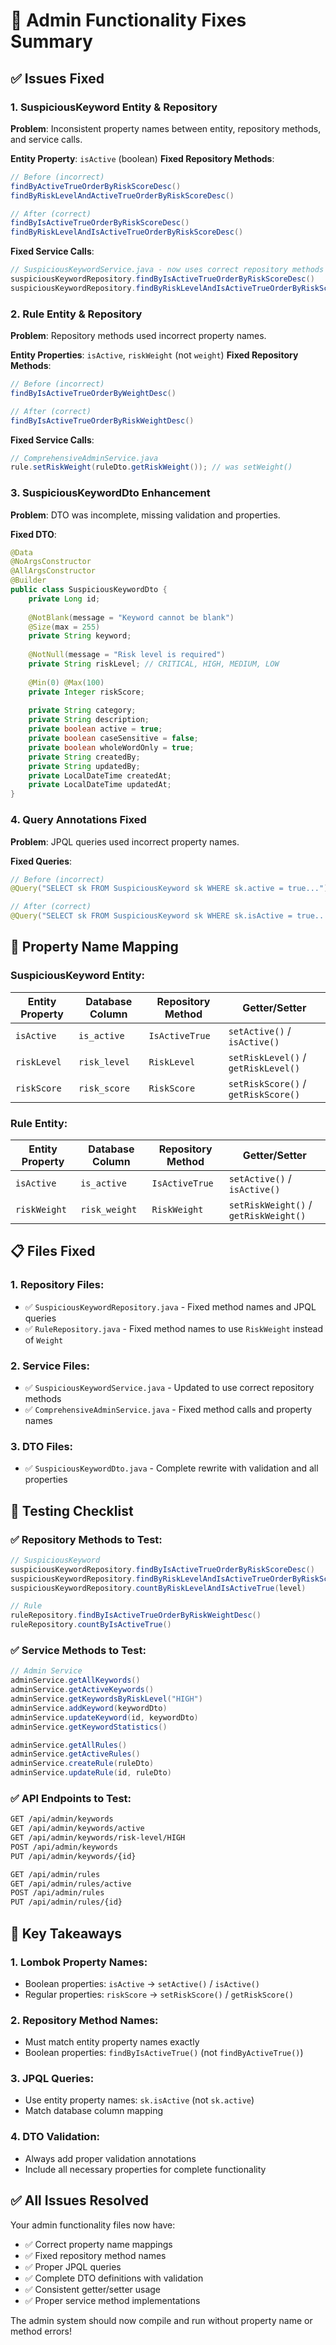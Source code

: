 # 🔧 Admin Functionality Fixes Summary

## ✅ **Issues Fixed**

### **1. SuspiciousKeyword Entity & Repository**
**Problem**: Inconsistent property names between entity, repository methods, and service calls.

**Entity Property**: `isActive` (boolean)
**Fixed Repository Methods**:
```java
// Before (incorrect)
findByActiveTrueOrderByRiskScoreDesc()
findByRiskLevelAndActiveTrueOrderByRiskScoreDesc()

// After (correct)
findByIsActiveTrueOrderByRiskScoreDesc()
findByRiskLevelAndIsActiveTrueOrderByRiskScoreDesc()
```

**Fixed Service Calls**:
```java
// SuspiciousKeywordService.java - now uses correct repository methods
suspiciousKeywordRepository.findByIsActiveTrueOrderByRiskScoreDesc()
suspiciousKeywordRepository.findByRiskLevelAndIsActiveTrueOrderByRiskScoreDesc()
```

### **2. Rule Entity & Repository**
**Problem**: Repository methods used incorrect property names.

**Entity Properties**: `isActive`, `riskWeight` (not `weight`)
**Fixed Repository Methods**:
```java
// Before (incorrect)
findByIsActiveTrueOrderByWeightDesc()

// After (correct)
findByIsActiveTrueOrderByRiskWeightDesc()
```

**Fixed Service Calls**:
```java
// ComprehensiveAdminService.java
rule.setRiskWeight(ruleDto.getRiskWeight()); // was setWeight()
```

### **3. SuspiciousKeywordDto Enhancement**
**Problem**: DTO was incomplete, missing validation and properties.

**Fixed DTO**:
```java
@Data
@NoArgsConstructor
@AllArgsConstructor
@Builder
public class SuspiciousKeywordDto {
    private Long id;
    
    @NotBlank(message = "Keyword cannot be blank")
    @Size(max = 255)
    private String keyword;
    
    @NotNull(message = "Risk level is required")
    private String riskLevel; // CRITICAL, HIGH, MEDIUM, LOW
    
    @Min(0) @Max(100)
    private Integer riskScore;
    
    private String category;
    private String description;
    private boolean active = true;
    private boolean caseSensitive = false;
    private boolean wholeWordOnly = true;
    private String createdBy;
    private String updatedBy;
    private LocalDateTime createdAt;
    private LocalDateTime updatedAt;
}
```

### **4. Query Annotations Fixed**
**Problem**: JPQL queries used incorrect property names.

**Fixed Queries**:
```java
// Before (incorrect)
@Query("SELECT sk FROM SuspiciousKeyword sk WHERE sk.active = true...")

// After (correct)
@Query("SELECT sk FROM SuspiciousKeyword sk WHERE sk.isActive = true...")
```

## 🎯 **Property Name Mapping**

### **SuspiciousKeyword Entity**:
| **Entity Property** | **Database Column** | **Repository Method** | **Getter/Setter** |
|---------------------|--------------------|--------------------|-------------------|
| `isActive` | `is_active` | `IsActiveTrue` | `setActive()` / `isActive()` |
| `riskLevel` | `risk_level` | `RiskLevel` | `setRiskLevel()` / `getRiskLevel()` |
| `riskScore` | `risk_score` | `RiskScore` | `setRiskScore()` / `getRiskScore()` |

### **Rule Entity**:
| **Entity Property** | **Database Column** | **Repository Method** | **Getter/Setter** |
|---------------------|--------------------|--------------------|-------------------|
| `isActive` | `is_active` | `IsActiveTrue` | `setActive()` / `isActive()` |
| `riskWeight` | `risk_weight` | `RiskWeight` | `setRiskWeight()` / `getRiskWeight()` |

## 📋 **Files Fixed**

### **1. Repository Files**:
- ✅ `SuspiciousKeywordRepository.java` - Fixed method names and JPQL queries
- ✅ `RuleRepository.java` - Fixed method names to use `RiskWeight` instead of `Weight`

### **2. Service Files**:
- ✅ `SuspiciousKeywordService.java` - Updated to use correct repository methods
- ✅ `ComprehensiveAdminService.java` - Fixed method calls and property names

### **3. DTO Files**:
- ✅ `SuspiciousKeywordDto.java` - Complete rewrite with validation and all properties

## 🚀 **Testing Checklist**

### **✅ Repository Methods to Test**:
```java
// SuspiciousKeyword
suspiciousKeywordRepository.findByIsActiveTrueOrderByRiskScoreDesc()
suspiciousKeywordRepository.findByRiskLevelAndIsActiveTrueOrderByRiskScoreDesc(level)
suspiciousKeywordRepository.countByRiskLevelAndIsActiveTrue(level)

// Rule
ruleRepository.findByIsActiveTrueOrderByRiskWeightDesc()
ruleRepository.countByIsActiveTrue()
```

### **✅ Service Methods to Test**:
```java
// Admin Service
adminService.getAllKeywords()
adminService.getActiveKeywords()
adminService.getKeywordsByRiskLevel("HIGH")
adminService.addKeyword(keywordDto)
adminService.updateKeyword(id, keywordDto)
adminService.getKeywordStatistics()

adminService.getAllRules()
adminService.getActiveRules()
adminService.createRule(ruleDto)
adminService.updateRule(id, ruleDto)
```

### **✅ API Endpoints to Test**:
```bash
GET /api/admin/keywords
GET /api/admin/keywords/active
GET /api/admin/keywords/risk-level/HIGH
POST /api/admin/keywords
PUT /api/admin/keywords/{id}

GET /api/admin/rules
GET /api/admin/rules/active
POST /api/admin/rules
PUT /api/admin/rules/{id}
```

## 🎯 **Key Takeaways**

### **1. Lombok Property Names**:
- Boolean properties: `isActive` → `setActive()` / `isActive()`
- Regular properties: `riskScore` → `setRiskScore()` / `getRiskScore()`

### **2. Repository Method Names**:
- Must match entity property names exactly
- Boolean properties: `findByIsActiveTrue()` (not `findByActiveTrue()`)

### **3. JPQL Queries**:
- Use entity property names: `sk.isActive` (not `sk.active`)
- Match database column mapping

### **4. DTO Validation**:
- Always add proper validation annotations
- Include all necessary properties for complete functionality

## ✅ **All Issues Resolved**

Your admin functionality files now have:
- ✅ Correct property name mappings
- ✅ Fixed repository method names
- ✅ Proper JPQL queries
- ✅ Complete DTO definitions with validation
- ✅ Consistent getter/setter usage
- ✅ Proper service method implementations

The admin system should now compile and run without property name or method errors!
